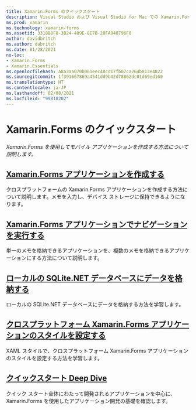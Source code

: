 ```yaml
---
title: Xamarin.Forms のクイックスタート
description: Visual Studio および Visual Studio for Mac での Xamarin.Forms アプリケーションの開発に関するクイック スタート。
ms.prod: xamarin
ms.technology: xamarin-forms
ms.assetid: 3318B8F8-3B24-489E-8E7B-28FA948796F8
author: davidbritch
ms.author: dabritch
ms.date: 01/28/2021
no-loc:
- Xamarin.Forms
- Xamarin.Essentials
ms.openlocfilehash: a8a3aa070b061eec48cd17fb07ca264b813e4822
ms.sourcegitcommit: 1f391667869a4541dd9b42d78862dc01d69ed160
ms.translationtype: HT
ms.contentlocale: ja-JP
ms.lasthandoff: 02/08/2021
ms.locfileid: "99818202"
---
```

# <a name="xamarinforms-quickstarts"></a>Xamarin.Forms のクイックスタート

_Xamarin.Forms を使用してモバイル アプリケーションを作成する方法について説明します。_

## <a name="create-a-xamarinforms-application"></a>[Xamarin.Forms アプリケーションを作成する](app.md)

クロスプラットフォームの Xamarin.Forms アプリケーションを作成する方法について説明します。メモを入力し、デバイス ストレージに保持できるようになります。

## <a name="perform-navigation-in-a-xamarinforms-application"></a>[Xamarin.Forms アプリケーションでナビゲーションを実行する](navigation.md)

単一のメモを格納できるアプリケーションを、複数のメモを格納できるアプリケーションにする方法について説明します。

## <a name="store-data-in-a-local-sqlitenet-database"></a>[ローカルの SQLite.NET データベースにデータを格納する](database.md)

ローカルの SQLite.NET データベースにデータを格納する方法を学習します。

## <a name="style-a-cross-platform-xamarinforms-application"></a>[クロスプラットフォーム Xamarin.Forms アプリケーションのスタイルを設定する](styling.md)

XAML スタイルで、クロスプラットフォーム Xamarin.Forms アプリケーションのスタイルを設定する方法を学習します。

## <a name="quickstart-deep-dive"></a>[クイックスタート Deep Dive](deepdive.md)

クイック スタート全体にわたって開発されるアプリケーションを中心に、Xamarin.Forms を使用したアプリケーション開発の基礎を確認します。

